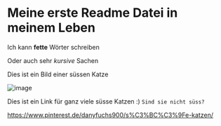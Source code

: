 # Meine erste Readme Datei in meinem Leben 

Ich kann **fette** Wörter schreiben

Oder auch sehr *kursive* Sachen

Dies ist ein Bild einer süssen Katze

![image](https://user-images.githubusercontent.com/111046193/184091181-d6bd9e56-61c8-4721-b4ea-78e1c174e541.png)


Dies ist ein Link für ganz viele süsse Katzen :)
`Sind sie nicht süss?`

https://www.pinterest.de/danyfuchs900/s%C3%BC%C3%9Fe-katzen/
